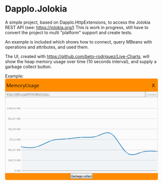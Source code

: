 # Dapplo.Jolokia
A simple project, based on Dapplo.HttpExtensions, to access the Jolokia REST API (see: https://jolokia.org/)
This is work in progress, still have to convert the project to multi "platform" support and create tests.

An example is included which shows how to connect, query MBeans with operations and attributes, and used them.

The UI, created with https://github.com/beto-rodriguez/Live-Charts, will show the heap memory usage over time (10 seconds interval), and supply a garbage collect button.

Example:
![Alt text](/Jolokia.png?raw=true "Jolokia example")
